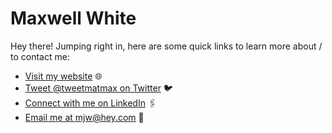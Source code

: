 # Maxwell White

Hey there! Jumping right in, here are some quick links to learn more about / to contact me:

- [Visit my website](https://benimbler.com/) 🌐
- [Tweet @tweetmatmax on Twitter](https://twitter.com/tweetatmax) 🐦️
- [Connect with me on LinkedIn](https://linkedin.com/in/linkwithmax) 🖇️
- [Email me at mjw@hey.com](mailto:mjw@hey.com) 📧
